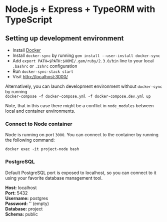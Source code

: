 # Node.js + Express + TypeORM with TypeScript

## Setting up development environment

* Install [Docker](https://docs.docker.com/docker-for-mac/install/)
* Install `docker-sync` by running `gem install --user-install docker-sync`
* Add `export PATH=$PATH:$HOME/.gem/ruby/2.3.0/bin` line to your local `.bashrc` or `.zshrc` configuration
* Run `docker-sync-stack start`
* Visit <http://localhost:3000/>

Alternatively, you can launch development environment without `docker-sync` by running  
`docker-compose -f docker-compose.yml -f docker-compose.dev.yml up`

Note, that in this case there might be a conflict in `node_modules` between local and container environments.

### Connect to Node container

Node is running on port `3000`. You can connect to the container by running the following command:

`docker exec -it project-node bash`

### PostgreSQL

Default PostgreSQL port is exposed to localhost, so you can connect to it using your favorite database management tool.

**Host:** localhost  
**Port:** 5432  
**Username:** postgres  
**Password:** '' (empty)  
**Database:** project  
**Schema:** public  
